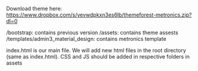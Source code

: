 Download theme here: https://www.dropbox.com/s/yevwdpkxn3es6lb/themeforest-metronics.zip?dl=0

/bootstrap: contains previous version
/assets: contains theme assests
/templates/admin3_material_design: contains metronics template

index.html is our main file. We will add new html files in the root directory (same as index.html). CSS and JS should be added in respective folders in assets

